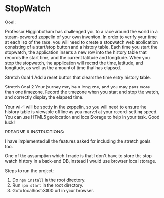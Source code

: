 # StopWatch


Goal:

Professor Higginbotham has challenged you to a race around the world in a steam-powered zeppelin of your own invention.
In order to verify your time at each leg of the race, you will need to create a stopwatch web application consisting
of a start/stop button and a history table. Each time you start the stopwatch, the application inserts a new row into
the history table that records the start time, and the current latitude and longitude. When you stop the stopwatch,
the application will record the time, latitude, and longitude, as well as the amount of time that has elapsed.

Stretch Goal 1
Add a reset button that clears the time entry history table.

Stretch Goal 2
Your journey may be a long one, and you may pass more than one timezone. Record the timezone when you start and stop
the watch, and correctly display the elapsed time.

Your wi-fi will be spotty in the zeppelin, so you will need to ensure the history table is viewable offline as you marvel
at your record-setting speed. You can use HTML5 geolocation and localStorage to help in your task. Good luck!


RREADME & INSTRUCTIONS:

I have implemented all the features asked for including the stretch goals too.

One of the assumption which I made is that I don't have to store the stop watch
history in a back-end DB, instead I would use browser local storage.


Steps to run the project:

1. Do `npm install` in the root directory.
2. Run `npm start` in the root directory.
3. Goto localhost:3000 url in your browser.